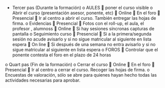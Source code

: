-	Tercer pas (Durante la formación)
o	AULES  poner el curso visible
o	Abrir el curso (presentación asesor, ponente, etc)
	Online  En el foro
	Presencial  Ir al centro a abrir el curso. También entregar las hojas de firma.
o	Evidencias
	Presencial  Fotos con el roll-up, el aula, el profesor , alumnoss
	Online  Si hay sesiones síncronas capturas de pantalla
o	Seguimiento curso
	Presencial  Si a la primera/segunda sesión no acude avisarlo y si no sigue matricular al siguiente en lista espera
	On line  Si después de una semana no entra avisarlo y si no sigue matricular al siguiente en lista espera
o	FOROS  Controlar que el ponente contesta el foro en el plazo de 24 horas


o	Quart pas (Fin de la formación)
o	Cerrar el curso 
	Online  En el foro
	Presencial  Ir al centro a cerrar el curso. Recoger las hojas de firma.
o	Encuestas de valoración, sólo se abre para quienes hayan hecho todas las actividades necesarias para aprobar.

